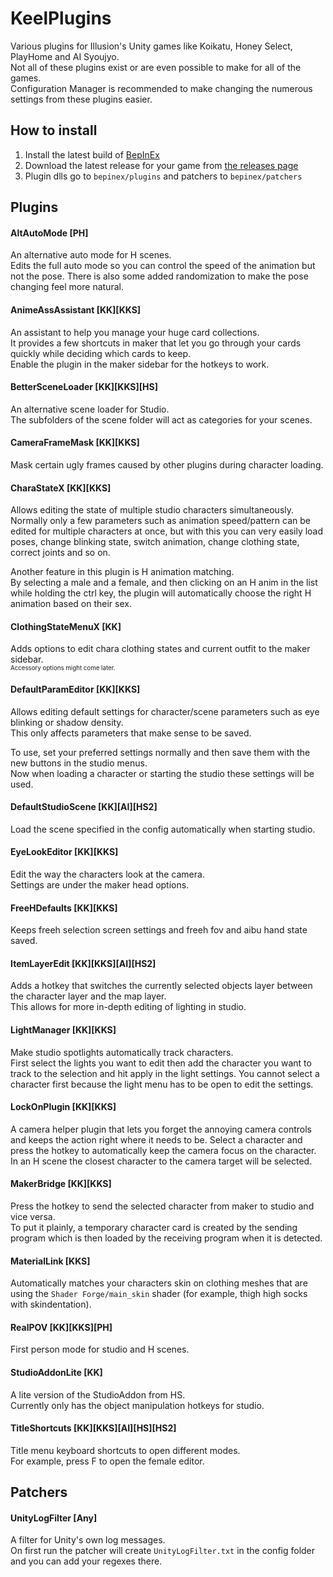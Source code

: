 # KeelPlugins

Various plugins for Illusion's Unity games like Koikatu, Honey Select, PlayHome and AI Syoujyo.  
Not all of these plugins exist or are even possible to make for all of the games.  
Configuration Manager is recommended to make changing the numerous settings from these plugins easier.

## How to install
1. Install the latest build of [BepInEx](https://github.com/BepInEx/BepInEx/releases)
2. Download the latest release for your game from [the releases page](../../releases)
3. Plugin dlls go to `bepinex/plugins` and patchers to `bepinex/patchers`

## Plugins

#### AltAutoMode [PH]
An alternative auto mode for H scenes.  
Edits the full auto mode so you can control the speed of the animation but not the pose.
There is also some added randomization to make the pose changing feel more natural.

#### AnimeAssAssistant [KK][KKS]
An assistant to help you manage your huge card collections.  
It provides a few shortcuts in maker that let you go through your cards quickly while deciding which cards to keep.  
Enable the plugin in the maker sidebar for the hotkeys to work.

#### BetterSceneLoader [KK][KKS][HS]
An alternative scene loader for Studio.  
The subfolders of the scene folder will act as categories for your scenes.

#### CameraFrameMask [KK][KKS]
Mask certain ugly frames caused by other plugins during character loading.

#### CharaStateX [KK][KKS]
Allows editing the state of multiple studio characters simultaneously.  
Normally only a few parameters such as animation speed/pattern can be edited for multiple characters at once,
but with this you can very easily load poses, change blinking state, switch animation, change clothing state, correct joints and so on.

Another feature in this plugin is H animation matching.  
By selecting a male and a female, and then clicking on an H anim in the list while holding the ctrl key, the plugin will automatically choose the right H animation based on their sex.

#### ClothingStateMenuX [KK]
Adds options to edit chara clothing states and current outfit to the maker sidebar.  
<sub><sup>Accessory options might come later.</sup></sub>

#### DefaultParamEditor [KK][KKS]
Allows editing default settings for character/scene parameters such as eye blinking or shadow density.  
This only affects parameters that make sense to be saved.

To use, set your preferred settings normally and then save them with the new buttons in the studio menus.  
Now when loading a character or starting the studio these settings will be used.

#### DefaultStudioScene [KK][AI][HS2]
Load the scene specified in the config automatically when starting studio.

#### EyeLookEditor [KK][KKS]
Edit the way the characters look at the camera.  
Settings are under the maker head options.

#### FreeHDefaults [KK][KKS]
Keeps freeh selection screen settings and freeh fov and aibu hand state saved.

#### ItemLayerEdit [KK][KKS][AI][HS2]
Adds a hotkey that switches the currently selected objects layer between the character layer and the map layer.  
This allows for more in-depth editing of lighting in studio.

#### LightManager [KK][KKS]
Make studio spotlights automatically track characters.  
First select the lights you want to edit then add the character you want to track to the selection and hit apply in the light settings. You cannot select a character first because the light menu has to be open to edit the settings.

#### LockOnPlugin [KK][KKS]
A camera helper plugin that lets you forget the annoying camera controls and keeps the action right where it needs to be.
Select a character and press the hotkey to automatically keep the camera focus on the character.
In an H scene the closest character to the camera target will be selected.

#### MakerBridge [KK][KKS]
Press the hotkey to send the selected character from maker to studio and vice versa.  
To put it plainly, a temporary character card is created by the sending program which is then loaded by the receiving program when it is detected.

#### MaterialLink [KKS]
Automatically matches your characters skin on clothing meshes that are using the `Shader Forge/main_skin` shader (for example, thigh high socks with skindentation).

#### RealPOV [KK][KKS][PH]
First person mode for studio and H scenes.

#### StudioAddonLite [KK]
A lite version of the StudioAddon from HS.  
Currently only has the object manipulation hotkeys for studio.

#### TitleShortcuts [KK][KKS][AI][HS][HS2]
Title menu keyboard shortcuts to open different modes.  
For example, press F to open the female editor.

## Patchers

#### UnityLogFilter [Any]
A filter for Unity's own log messages.  
On first run the patcher will create `UnityLogFilter.txt` in the config folder and you can add your regexes there.
